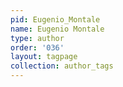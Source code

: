 ```yaml
---
pid: Eugenio_Montale
name: Eugenio Montale
type: author
order: '036'
layout: tagpage
collection: author_tags
---
```

